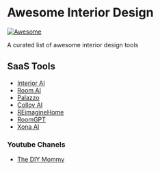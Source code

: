 # Awesome Interior Design #

[![Awesome](https://cdn.rawgit.com/sindresorhus/awesome/d7305f38d29fed78fa85652e3a63e154dd8e8829/media/badge.svg)](https://github.com/sindresorhus/awesome)

A curated list of awesome interior design tools

## SaaS Tools
* [Interior AI](https://interiorai.com/)
* [Room AI](https://roomai.com/)
* [Palazzo](https://app.palazzo.ai/)
* [Collov AI](https://collov.ai)
* [REimagineHome](https://www.reimaginehome.ai/)
* [RoomGPT](https://www.roomgpt.io/)
* [Xona AI](https://xona.ai)

### Youtube Chanels

* [The DIY Mommy](https://www.youtube.com/channel/UCbnY-O1Pse1lekxYWqVJwgg)
